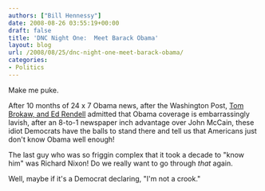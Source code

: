 ```yaml
---
authors: ["Bill Hennessy"]
date: 2008-08-26 03:55:19+00:00
draft: false
title: 'DNC Night One:  Meet Barack Obama'
layout: blog
url: /2008/08/25/dnc-night-one-meet-barack-obama/
categories:
- Politics
---
```


Make me puke.

After 10 months of 24 x 7 Obama news, after the Washington Post, [Tom Brokaw, and Ed Rendell](https://www.politico.com/blogs/michaelcalderone/0808/Rendell_Obama_coverage_was_embarrassing.html) admitted that Obama coverage is embarrassingly lavish, after an 8-to-1 newspaper inch advantage over John McCain, these idiot Democrats have the balls to stand there and tell us that Americans just don't know Obama well enough!

The last guy who was so friggin complex that it took a decade to "know him" was Richard Nixon!  Do we really want to go through _that_ again.

Well, maybe if it's a Democrat declaring, "I'm not a crook."

